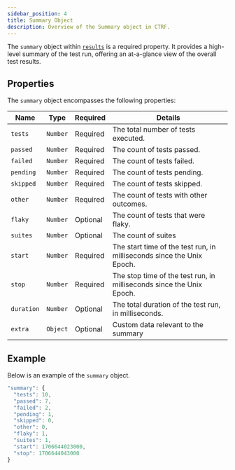 ```yaml
---
sidebar_position: 4
title: Summary Object
description: Overview of the Summary object in CTRF.
---
```


The `summary` object within [`results`](/docs/specification/results) is a required property. It provides a high-level summary of the test run, offering an at-a-glance view of the overall test results.

## Properties

The `summary` object encompasses the following properties:

| Name          | Type     | Required | Details                                               |
| ------------- | -------- | -------- | ----------------------------------------------------- |
| `tests`       | `Number` | Required | The total number of tests executed.                   |
| `passed`      | `Number` | Required | The count of tests passed.                            |
| `failed`      | `Number` | Required | The count of tests failed.                            |
| `pending`     | `Number` | Required | The count of tests pending.                           |
| `skipped`     | `Number` | Required | The count of tests skipped.                           |
| `other`       | `Number` | Required | The count of tests with other outcomes.               |
| `flaky`      | `Number` | Optional | The count of tests that were flaky.                    |
| `suites`      | `Number` | Optional | The count of suites                                   |
| `start`      | `Number` | Required | The start time of the test run, in milliseconds since the Unix Epoch.                      |
| `stop`      | `Number` | Required | The stop time of the test run, in milliseconds since the Unix Epoch.                       |
| `duration`   | `Number` | Optional | The total duration of the test run, in milliseconds. |
| `extra`      | `Object` | Optional | Custom data relevant to the summary                 |

## Example

Below is an example of the `summary` object.

```js
"summary": {
  "tests": 10,
  "passed": 7,
  "failed": 2,
  "pending": 1,
  "skipped": 0,
  "other": 0,
  "flaky": 1,
  "suites": 1,
  "start": 1706644023000,
  "stop": 1706644043000
}
```
